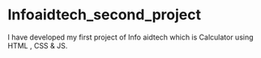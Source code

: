 # Infoaidtech_second_project
I have developed my first project of Info aidtech which is Calculator using HTML , CSS &amp; JS. 
